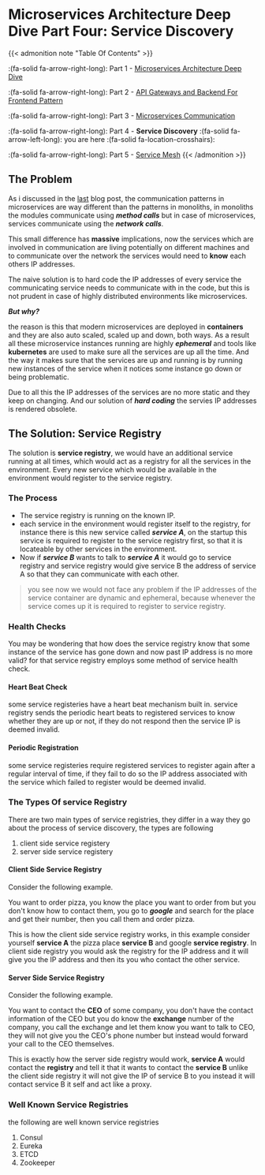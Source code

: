 # Microservices Architecture Deep Dive Part Four: Service Discovery


{{< admonition note "Table Of Contents" >}}

:(fa-solid fa-arrow-right-long): Part 1 - [Microservices Architecture Deep Dive](https://danish-mehmood.github.io/microservices-architecture-deep-dive-part-one/)

:(fa-solid fa-arrow-right-long): Part 2 - [API Gateways and Backend For Frontend Pattern](https://danish-mehmood.github.io/microservices-architecture-deep-dive-part-two--api-gateways-and-bff-pattern/)

:(fa-solid fa-arrow-right-long): Part 3 - [Microservices Communication](https://danish-mehmood.github.io/microservices-architecture-deep-dive-part-three-communications/)

:(fa-solid fa-arrow-right-long): Part 4 - **Service Discovery** :(fa-solid fa-arrow-left-long): you are here :(fa-solid fa-location-crosshairs):

:(fa-solid fa-arrow-right-long): Part 5 - [Service Mesh](https://danish-mehmood.github.io/microservices-architecture-deep-dive-part-five-service-mesh/)
{{< /admonition >}}

## The Problem

As i discussed in the [last](https://danish-mehmood.github.io/microservices-architecture-deep-dive-part-three-communications/) blog post, the communication patterns in microservices are way different than the patterns in monoliths, in monoliths the modules communicate using **_method calls_** but in case of microservices, services communicate using the **_network calls_**.

This small difference has **massive** implications, now the services which are involved in communication are living potentially on different machines and to communicate over the network the services would need to **know** each others IP addresses.

The naive solution is to hard code the IP addresses of every service the communicating service needs to communicate with in the code, but this is not prudent in case of highly distributed environments like microservices.

**_But why?_**

the reason is this that modern microservices are deployed in **containers** and they are also auto scaled, scaled up and down, both ways. As a result all these microservice instances running are highly **_ephemeral_** and tools like **kubernetes** are used to make sure all the services are up all the time. And the way it makes sure that the services are up and running is by running new instances of the service when it notices some instance go down or being problematic.

Due to all this the IP addresses of the services are no more static and they keep on changing. And our solution of **_hard coding_** the servies IP addresses is rendered obsolete.

## The Solution: Service Registry

The solution is **service registry**, we would have an additional service running at all times, which would act as a registry for all the services in the environment. Every new service which would be available in the environment would register to the service registry.

### The Process

- The service registry is running on the known IP.
- each service in the environment would register itself to the registry, for instance there is this new service called **_service A_**, on the startup this service is required to register to the service registry first, so that it is locateable by other services in the environment.
- Now if **_service B_** wants to talk to **_service A_** it would go to service registry and service registry would give service B the address of service A so that they can communicate with each other.

> you see now we would not face any problem if the IP addresses of the service container are dynamic and ephemeral, because whenever the service comes up it is required to register to service registry.

### Health Checks

You may be wondering that how does the service registry know that some instance of the service has gone down and now past IP address is no more valid?
for that service registry employs some method of service health check.

#### Heart Beat Check

some service registeries have a heart beat mechanism built in. service registry sends the periodic heart beats to registered services to know whether they are up or not, if they do not respond then the service IP is deemed invalid.

#### Periodic Registration

some service registeries require registered services to register again after a regular interval of time, if they fail to do so the IP address associated with the service which failed to register would be deemed invalid.

### The Types Of service Registry

There are two main types of service registries, they differ in a way they go about the process of service discovery, the types are following

1. client side service registery
2. server side service registery

#### Client Side Service Registry

Consider the following example.

You want to order pizza, you know the place you want to order from but you don't know how to contact them, you go to **_google_** and search for the place and get their number, then you call them and order pizza.

This is how the client side service registry works, in this example consider yourself **service A** the pizza place **service B** and google **service registry**. In client side registry you would ask the registry for the IP address and it will give you the IP address and then its you who contact the other service.

#### Server Side Service Registry

Consider the following example.

You want to contact the **CEO** of some company, you don't have the contact information of the CEO but you do know the **exchange** number of the company, you call the exchange and let them know you want to talk to CEO, they will not give you the CEO's phone number but instead would forward your call to the CEO themselves.

This is exactly how the server side registry would work, **service A** would contact the **registry** and tell it that it wants to contact the **service B** unlike the client side registry it will not give the IP of service B to you instead it will contact service B it self and act like a proxy.

### Well Known Service Registries

the following are well known service registries

1. Consul
1. Eureka
1. ETCD
1. Zookeeper

